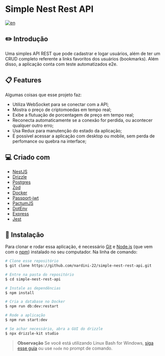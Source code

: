 # Simple Nest Rest API

[![en](https://img.shields.io/badge/README-English-red.svg)]()

## ✏️ Introdução

Uma simples API REST que pode cadastrar e logar usuários, além de ter um CRUD completo referente a links favoritos dos usuários (bookmarks). Além disso, a aplicação conta com teste automatizados e2e.

## 📋 Features

Algumas coisas que esse projeto faz:

* Utiliza WebSocket para se conectar com a API;
* Mostra o preço de criptomoedas em tempo real;
* Exibe a flutuação de porcentagem de preço em tempo real;
* Reconecta automaticamente se a conexão for perdida, ou acontecer qualquer outro erro;
* Usa Redux para manutenção do estado da aplicação;
* É possível acessar a aplicação com desktop ou mobile, sem perda de perfomance ou quebra na interface;

## 💻 Criado com

* [NestJS](https://nestjs.com/)
* [Drizzle](https://orm.drizzle.team/)
* [Postgres](https://www.postgresql.org/)
* [Zod](https://zod.dev/)
* [Docker](https://www.docker.com/)
* [Passport-jwt](https://www.passportjs.org/packages/passport-jwt/)
* [PactumJS](https://pactumjs.github.io/)
* [DotEnv](https://www.npmjs.com/package/dotenv)
* [Express](https://expressjs.com/pt-br/)
* [Jest](https://jestjs.io/pt-BR/)

## 🚀 Instalação

Para clonar e rodar essa aplicação, é necessário [Git](https://git-scm.com) e [Node.js](https://nodejs.org/en/download/) (que vem com o [npm](http://npmjs.com)) instalado no seu computador. Na linha de comando:

```bash
# Clone esse repositório
$ git clone https://github.com/nardini-22/simple-nest-rest-api.git

# Entre na pasta do repositório
$ cd simple-nest-rest-api

# Instale as dependências
$ npm install

# Cria a database no Docker
$ npm run db:dev:restart

# Rode a aplicação
$ npm run start:dev

# Se achar necessário, abra a GUI do drizzle
$ npx drizzle-kit studio
```

> **Observação**
> Se você está utilizando Linux Bash for Windows, [siga esse guia](https://www.howtogeek.com/261575/how-to-run-graphical-linux-desktop-applications-from-windows-10s-bash-shell/) ou use `node` no prompt de comando. 
